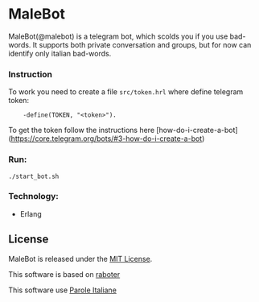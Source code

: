 # MaleBot
MaleBot(@malebot) is a telegram bot, which scolds you if you use bad-words. It supports both private conversation and groups, but for now can identify only italian bad-words.

### Instruction
To work you need to create a file `src/token.hrl` where define telegram token:
```
	-define(TOKEN, "<token>").
```
To get the token follow the instructions here [how-do-i-create-a-bot] (https://core.telegram.org/bots/#3-how-do-i-create-a-bot)

### Run:
	./start_bot.sh

### Technology:
- Erlang

## License
MaleBot is released under the [MIT License](http://www.opensource.org/licenses/MIT).

This software is based on [raboter](https://github.com/radist101/raboter)

This software use [Parole Italiane]( https://github.com/napolux/paroleitaliane/blob/master/paroleitaliane/lista_badwords.txt)
